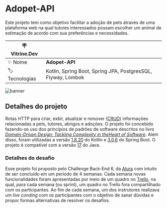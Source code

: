 # Adopet-API

Este projeto tem como objetivo facilitar a adoção de pets através de uma plataforma web na qual tutores
interessados possam escolher um animal de estimação de acordo com sua preferências e necessidades.

| :placard: Vitrine.Dev |     |
| -------------  | --- |
| :sparkles: Nome        | **Adopet-API**
| :label: Tecnologias | Kotlin, Spring Boot, Spring JPA, PostgresSQL, Flyway, Lombok

![banner](https://user-images.githubusercontent.com/23222759/234205632-f20fa8e9-3419-4f0c-95e7-631b3b9ce41e.png#vitrinedev)


## Detalhes do projeto

Rotas HTTP para criar, exbir, atualizar e remover ([CRUD](https://pt.wikipedia.org/wiki/CRUD)) informações relacionadas a
pets, tutores, abrigos e adoções. O projeto foi concebido fazendo-se uso dos princípios de padrões de software descritos no livro
[_Domain-Driven Design: Tackling Complexity in theHeart of Software_](https://www.amazon.com.br/Domain-Driven-Design-Tackling-Complexity-Software/dp/0321125215).
Além disso, foram utilizadas a versão [1.8.20](https://github.com/JetBrains/kotlin/releases/tag/v1.8.20) do Kotlin e
[3.0.6](https://github.com/spring-projects/spring-boot/releases/tag/v3.0.6) do Spring Boot.
O projeto é compatível com a versão [17](https://www.oracle.com/java/technologies/javase/17-relnote-issues.html) do Java.


### Detalhes do desafio
Esse projeto foi proposto pelo Challenge Back-End 6, da [Alura](https://www.alura.com.br/) com intuito de ser concluído em um período
de 4 semanas. Cada semana novas funcionalidades foram apresentadas por meio de um quadro no [Trello](https://trello.com/),
na qual, para cada semana (ou sprint), um quadro no Trello fora compartilhado com os participantes. Ao fim de cada semana,
um dos instrutores realizava um _live conding_ com os participantes com o objetivo de sanar dúvidas e propor formas alternativas de resolver os desafios.


